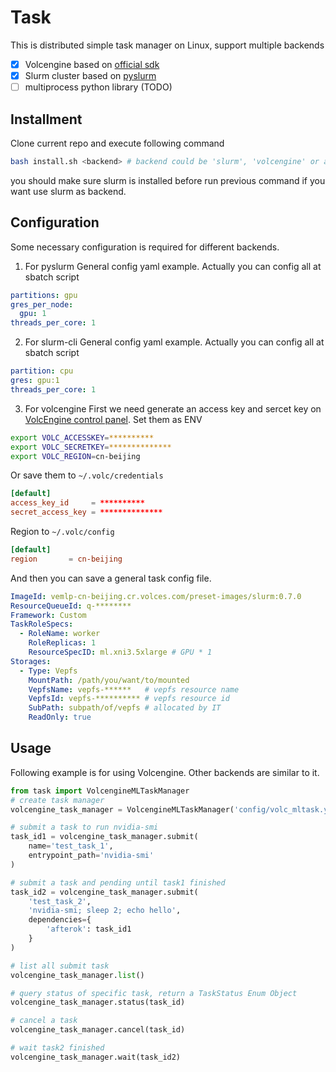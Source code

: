 # Task

This is distributed simple task manager on Linux, support multiple backends

- [x] Volcengine based on [official sdk](https://github.com/volcengine/ml-platform-sdk-python/)
- [x] Slurm cluster based on [pyslurm](https://github.com/PySlurm/pyslurm)
- [ ] multiprocess python library (TODO)

## Installment
Clone current repo and execute following command
```bash
bash install.sh <backend> # backend could be 'slurm', 'volcengine' or all
```
you should make sure slurm is installed before run previous
command if you want use slurm as backend.

## Configuration

Some necessary configuration is required for different backends.

1. For pyslurm
General config yaml example. Actually you can config all at sbatch script
```yaml
partitions: gpu
gres_per_node:
  gpu: 1
threads_per_core: 1

```
2. For slurm-cli
General config yaml example. Actually you can config all at sbatch script
```yaml
partition: cpu
gres: gpu:1
threads_per_core: 1

```

3. For volcengine
First we need generate an access key and sercet key on [VolcEngine control panel](https://console.volcengine.com/iam/keymanage/).
Set them as ENV
```bash
export VOLC_ACCESSKEY=**********
export VOLC_SECRETKEY=**************
export VOLC_REGION=cn-beijing

```
Or save them to `~/.volc/credentials`
```conf
[default]
access_key_id     = **********
secret_access_key = **************
```
Region to `~/.volc/config`
```conf
[default]
region       = cn-beijing
```
And then you can save a general task config file.
```yaml
ImageId: vemlp-cn-beijing.cr.volces.com/preset-images/slurm:0.7.0
ResourceQueueId: q-********
Framework: Custom
TaskRoleSpecs:
  - RoleName: worker
    RoleReplicas: 1
    ResourceSpecID: ml.xni3.5xlarge # GPU * 1
Storages:
  - Type: Vepfs
    MountPath: /path/you/want/to/mounted
    VepfsName: vepfs-******   # vepfs resource name
    VepfsId: vepfs-********** # vepfs resource id
    SubPath: subpath/of/vepfs # allocated by IT
    ReadOnly: true
```

## Usage 

Following example is for using Volcengine. Other backends are similar to it.

```python
from task import VolcengineMLTaskManager
# create task manager
volcengine_task_manager = VolcengineMLTaskManager('config/volc_mltask.yaml')

# submit a task to run nvidia-smi
task_id1 = volcengine_task_manager.submit(
    name='test_task_1',
    entrypoint_path='nvidia-smi'
)

# submit a task and pending until task1 finished
task_id2 = volcengine_task_manager.submit(
    'test_task_2',
    'nvidia-smi; sleep 2; echo hello',
    dependencies={
        'afterok': task_id1
    }
)

# list all submit task
volcengine_task_manager.list()

# query status of specific task, return a TaskStatus Enum Object
volcengine_task_manager.status(task_id)

# cancel a task
volcengine_task_manager.cancel(task_id)

# wait task2 finished
volcengine_task_manager.wait(task_id2)
```
